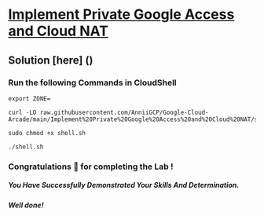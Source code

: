 # [Implement Private Google Access and Cloud NAT](https://www.cloudskillsboost.google/paths/11/course_templates/50/labs/485523)

## Solution [here] ()

### Run the following Commands in CloudShell
```
export ZONE=
```
```
curl -LO raw.githubusercontent.com/AnniiGCP/Google-Cloud-Arcade/main/Implement%20Private%20Google%20Access%20and%20Cloud%20NAT/shell.sh

sudo chmod +x shell.sh

./shell.sh
```

### Congratulations 🎉 for completing the Lab !

##### *You Have Successfully Demonstrated Your Skills And Determination.*

#### *Well done!*

 

 


